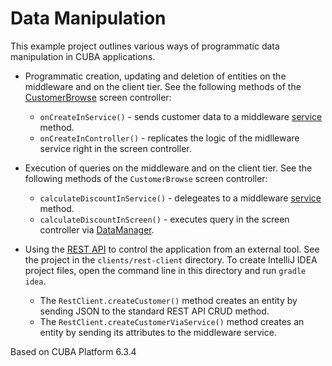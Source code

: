 # Data Manipulation

This example project outlines various ways of programmatic data manipulation in CUBA applications.

- Programmatic creation, updating and deletion of entities on the middleware and on the client tier. See the following methods of the [CustomerBrowse](https://github.com/cuba-platform/sample-data-manipulation/blob/master/modules/gui/src/com/company/sample/gui/customer/CustomerBrowse.java) screen controller:
    - `onCreateInService()` - sends customer data to a middleware [service](https://github.com/cuba-platform/sample-data-manipulation/blob/master/modules/core/src/com/company/sample/service/CustomerServiceBean.java) method.
    - `onCreateInController()` - replicates the logic of the midlleware service right in the screen controller.

- Execution of queries on the middleware and on the client tier. See the following methods of the `CustomerBrowse` screen controller:
    - `calculateDiscountInService()` - delegeates to a middleware [service](https://github.com/cuba-platform/sample-data-manipulation/blob/master/modules/core/src/com/company/sample/service/CustomerServiceBean.java) method.
    - `calculateDiscountInScreen()` - executes query in the screen controller via [DataManager](https://doc.cuba-platform.com/manual-6.3/dataManager.html).

- Using the [REST API](https://doc.cuba-platform.com/manual-6.3/rest_api_v2.html) to control the application from an external tool. See the project in the `clients/rest-client` directory. To create IntelliJ IDEA project files, open the command line in this directory and run `gradle idea`.
    - The `RestClient.createCustomer()` method creates an entity by sending JSON to the standard REST API CRUD method.
    - The `RestClient.createCustomerViaService()` method creates an entity by sending its attributes to the middleware service.

Based on CUBA Platform 6.3.4
